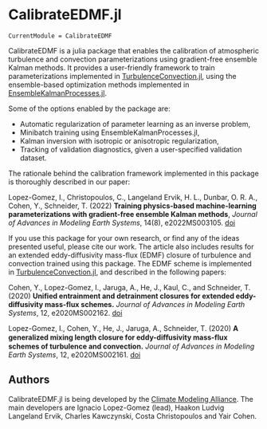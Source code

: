 # CalibrateEDMF.jl

```@meta
CurrentModule = CalibrateEDMF
```

CalibrateEDMF is a julia package that enables the calibration of atmospheric turbulence and convection parameterizations using gradient-free ensemble Kalman methods. It provides a user-friendly framework to train parameterizations implemented in [TurbulenceConvection.jl](https://github.com/CliMA/TurbulenceConvection.jl), using the ensemble-based optimization methods implemented in [EnsembleKalmanProcesses.jl](https://github.com/CliMA/EnsembleKalmanProcesses.jl).

Some of the options enabled by the package are:

- Automatic regularization of parameter learning as an inverse problem,
- Minibatch training using EnsembleKalmanProcesses.jl,
- Kalman inversion with isotropic or anisotropic regularization,
- Tracking of validation diagnostics, given a user-specified validation dataset.

The rationale behind the calibration framework implemented in this package is thoroughly described in our paper:

Lopez-Gomez, I., Christopoulos, C., Langeland Ervik, H. L., Dunbar, O. R. A., Cohen, Y., Schneider, T. (2022) **Training physics-based machine-learning parameterizations with gradient-free ensemble Kalman methods**, *Journal of Advances in Modeling Earth Systems*, 14(8), e2022MS003105. [doi](https://doi.org/10.1029/2022MS003105)

If you use this package for your own research, or find any of the ideas presented useful, please cite our work. The article also includes results for an extended eddy-diffusivity mass-flux (EDMF) closure of turbulence and convection trained using this package. The EDMF scheme is implemented in [TurbulenceConvection.jl](https://github.com/CliMA/TurbulenceConvection.jl), and described in the following papers:

Cohen, Y., Lopez-Gomez, I., Jaruga, A., He, J., Kaul, C., and Schneider, T. (2020) **Unified entrainment and detrainment closures for extended eddy-diffusivity mass-flux schemes.** *Journal of Advances in Modeling Earth Systems*, 12, e2020MS002162. [doi](https://doi.org/10.1029/2020MS002162)

Lopez-Gomez, I., Cohen, Y., He, J., Jaruga, A., Schneider, T. (2020) **A generalized mixing length closure for eddy-diﬀusivity mass-flux schemes of turbulence and convection.** *Journal of Advances in Modeling Earth Systems*, 12, e2020MS002161. [doi](https://doi.org/10.1029/2020MS002161)

## Authors

CalibrateEDMF.jl is being developed by the [Climate Modeling Alliance](https://clima.caltech.edu). The main developers are Ignacio Lopez-Gomez (lead), Haakon Ludvig Langeland Ervik, Charles Kawczynski, Costa Christopoulos and Yair Cohen.
